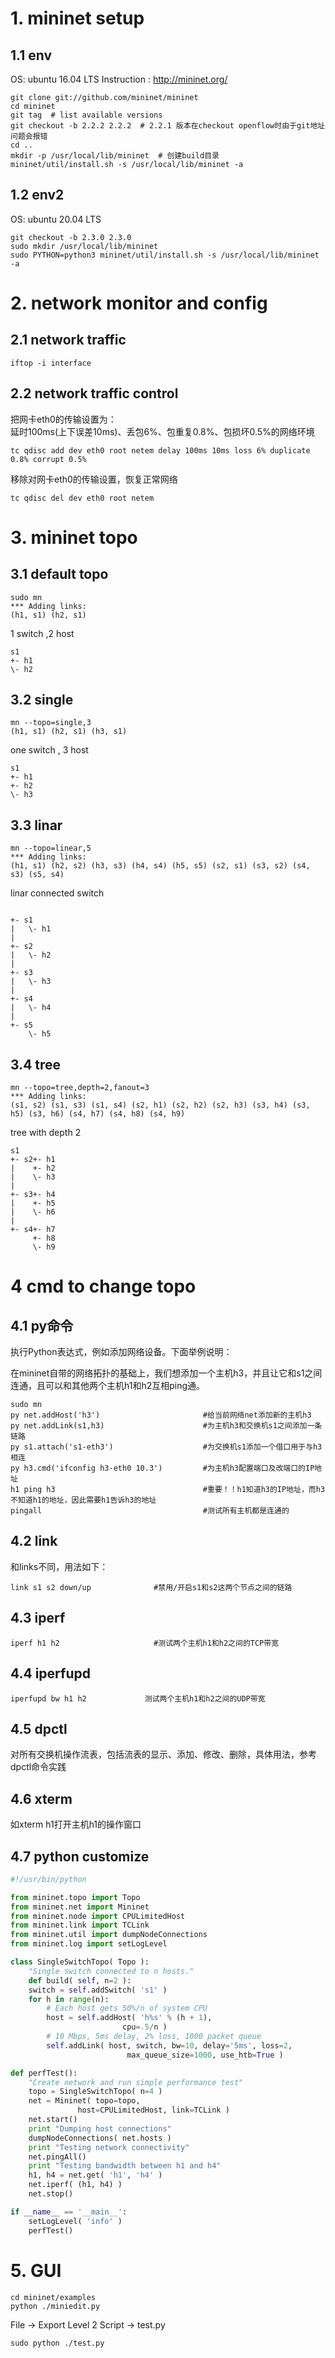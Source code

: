 # 1. mininet setup
## 1.1 env
OS: ubuntu 16.04 LTS
Instruction : http://mininet.org/
```
git clone git://github.com/mininet/mininet
cd mininet
git tag  # list available versions
git checkout -b 2.2.2 2.2.2  # 2.2.1 版本在checkout openflow时由于git地址问题会报错
cd ..
mkdir -p /usr/local/lib/mininet  # 创建build目录
mininet/util/install.sh -s /usr/local/lib/mininet -a
```
## 1.2 env2
OS: ubuntu 20.04 LTS
```
git checkout -b 2.3.0 2.3.0
sudo mkdir /usr/local/lib/mininet
sudo PYTHON=python3 mininet/util/install.sh -s /usr/local/lib/mininet -a
```
# 2. network monitor and config
## 2.1 network traffic
```
iftop -i interface
```
## 2.2 network traffic control  
把网卡eth0的传输设置为：  
延时100ms(上下误差10ms)、丢包6%、包重复0.8%、包损坏0.5%的网络环境
```
tc qdisc add dev eth0 root netem delay 100ms 10ms loss 6% duplicate 0.8% corrupt 0.5%
```
移除对网卡eth0的传输设置，恢复正常网络
```
tc qdisc del dev eth0 root netem
```
# 3. mininet topo
## 3.1 default topo
```
sudo mn
*** Adding links:
(h1, s1) (h2, s1)
```
1 switch ,2 host
```
s1
+- h1
\- h2
```
## 3.2 single
```
mn --topo=single,3
(h1, s1) (h2, s1) (h3, s1) 
```
one switch , 3 host
```
s1
+- h1
+- h2
\- h3
```
## 3.3 linar
```
mn --topo=linear,5
*** Adding links:
(h1, s1) (h2, s2) (h3, s3) (h4, s4) (h5, s5) (s2, s1) (s3, s2) (s4, s3) (s5, s4) 
```
linar connected switch
```

+- s1
|   \- h1
|
+- s2
|   \- h2
|
+- s3
|   \- h3
|
+- s4
|   \- h4
|
+- s5
    \- h5
```

## 3.4 tree
```
mn --topo=tree,depth=2,fanout=3
*** Adding links:
(s1, s2) (s1, s3) (s1, s4) (s2, h1) (s2, h2) (s2, h3) (s3, h4) (s3, h5) (s3, h6) (s4, h7) (s4, h8) (s4, h9)
```
tree with depth 2
```
s1 
+- s2+- h1
|    +- h2
|    \- h3
|
+- s3+- h4
|    +- h5
|    \- h6
|
+- s4+- h7
     +- h8
     \- h9
```
# 4 cmd to change topo
## 4.1 py命令 

执行Python表达式，例如添加网络设备。下面举例说明：

在mininet自带的网络拓扑的基础上，我们想添加一个主机h3，并且让它和s1之间连通，且可以和其他两个主机h1和h2互相ping通。
```
sudo mn
py net.addHost('h3')                       #给当前网络net添加新的主机h3
py net.addLink(s1,h3)                      #为主机h3和交换机s1之间添加一条链路
py s1.attach('s1-eth3')                    #为交换机s1添加一个借口用于与h3相连
py h3.cmd('ifconfig h3-eth0 10.3')         #为主机h3配置端口及改端口的IP地址
h1 ping h3                                 #重要！！h1知道h3的IP地址，而h3不知道h1的地址，因此需要h1告诉h3的地址
pingall                                    #测试所有主机都是连通的
```
## 4.2 link
和links不同，用法如下：
```
link s1 s2 down/up              #禁用/开启s1和s2这两个节点之间的链路
```
## 4.3 iperf
```
iperf h1 h2                     #测试两个主机h1和h2之间的TCP带宽
```
## 4.4 iperfupd
```
iperfupd bw h1 h2             测试两个主机h1和h2之间的UDP带宽
```
## 4.5 dpctl
对所有交换机操作流表，包括流表的显示、添加、修改、删除，具体用法，参考dpctl命令实践

## 4.6 xterm
如xterm h1打开主机h1的操作窗口
## 4.7 python customize
```python
#!/usr/bin/python

from mininet.topo import Topo
from mininet.net import Mininet
from mininet.node import CPULimitedHost
from mininet.link import TCLink
from mininet.util import dumpNodeConnections
from mininet.log import setLogLevel

class SingleSwitchTopo( Topo ):
    "Single switch connected to n hosts."
    def build( self, n=2 ):
    switch = self.addSwitch( 's1' )
    for h in range(n):
        # Each host gets 50%/n of system CPU
        host = self.addHost( 'h%s' % (h + 1),
                         cpu=.5/n )
        # 10 Mbps, 5ms delay, 2% loss, 1000 packet queue
        self.addLink( host, switch, bw=10, delay='5ms', loss=2,
                          max_queue_size=1000, use_htb=True )

def perfTest():
    "Create network and run simple performance test"
    topo = SingleSwitchTopo( n=4 )
    net = Mininet( topo=topo,
               host=CPULimitedHost, link=TCLink )
    net.start()
    print "Dumping host connections"
    dumpNodeConnections( net.hosts )
    print "Testing network connectivity"
    net.pingAll()
    print "Testing bandwidth between h1 and h4"
    h1, h4 = net.get( 'h1', 'h4' )
    net.iperf( (h1, h4) )
    net.stop()

if __name__ == '__main__':
    setLogLevel( 'info' )
    perfTest()
```
# 5. GUI
```
cd mininet/examples
python ./miniedit.py
```
File -> Export Level 2 Script -> test.py
```
sudo python ./test.py
```


